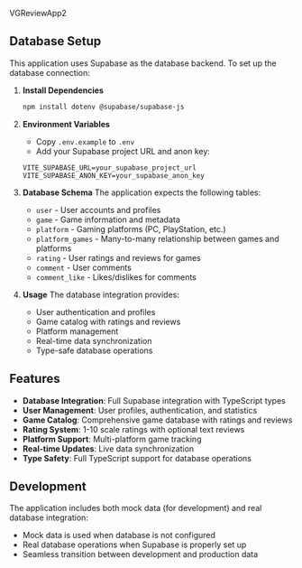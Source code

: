 VGReviewApp2

## Database Setup

This application uses Supabase as the database backend. To set up the database connection:

1. **Install Dependencies**
   ```bash
   npm install dotenv @supabase/supabase-js
   ```

2. **Environment Variables**
   - Copy `.env.example` to `.env`
   - Add your Supabase project URL and anon key:
   ```
   VITE_SUPABASE_URL=your_supabase_project_url
   VITE_SUPABASE_ANON_KEY=your_supabase_anon_key
   ```

3. **Database Schema**
   The application expects the following tables:
   - `user` - User accounts and profiles
   - `game` - Game information and metadata
   - `platform` - Gaming platforms (PC, PlayStation, etc.)
   - `platform_games` - Many-to-many relationship between games and platforms
   - `rating` - User ratings and reviews for games
   - `comment` - User comments
   - `comment_like` - Likes/dislikes for comments

4. **Usage**
   The database integration provides:
   - User authentication and profiles
   - Game catalog with ratings and reviews
   - Platform management
   - Real-time data synchronization
   - Type-safe database operations

## Features

- **Database Integration**: Full Supabase integration with TypeScript types
- **User Management**: User profiles, authentication, and statistics
- **Game Catalog**: Comprehensive game database with ratings and reviews
- **Rating System**: 1-10 scale ratings with optional text reviews
- **Platform Support**: Multi-platform game tracking
- **Real-time Updates**: Live data synchronization
- **Type Safety**: Full TypeScript support for database operations

## Development

The application includes both mock data (for development) and real database integration:
- Mock data is used when database is not configured
- Real database operations when Supabase is properly set up
- Seamless transition between development and production data
